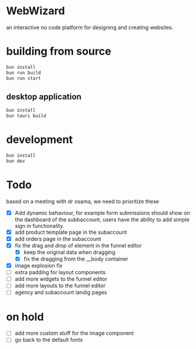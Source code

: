 # WebWizard

an interactive no code platform for designing and creating websites.

# building from source

```bash
bun install
bun run build
bun run start
```

## desktop application

```bash
bun install
bun tauri build
```

# development

```bash
bun install
bun dev
```

# Todo

based on a meeting with dr osama, we need to prioritize these

- [x] Add dynamic behaviour, for example form submissions should show on the
      dashboard of the subbaccount, users have the ability to add simple sign in
      functionality.
- [x] add product template page in the subaccount
- [x] add orders page in the subaccount
- [x] fix the drag and drop of element in the funnel editor
  - [x] keep the original data when dragging
  - [x] fix the dragging from the \_\_body container
- [x] image explosion fix
- [ ] extra padding for layout components
- [ ] add more widgets to the funnel editor
- [ ] add more layouts to the funnel editor
- [ ] agency and subaccount landig pages

# on hold

- [ ] add more custom stuff for the image component
- [ ] go back to the default fonts
